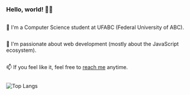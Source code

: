   
### Hello, world! 👋🙂

<div style="display: flex; flex-direction: column; justify-content: center;">
  <p>🔭 I'm a Computer Science student at UFABC (Federal University of ABC).</p>
  <p>🌱 I'm passionate about web development (mostly about the JavaScript ecosystem).</p>
  <p>📫 If you feel like it, feel free to <a href="https://www.linkedin.com/in/marilia-cavalcanti/">reach me</a> anytime.</p>
</div>
  

![Top Langs](https://github-readme-stats.vercel.app/api/top-langs/?username=balini&theme=dark)

<!--
**balini/balini** is a ✨ _special_ ✨ repository because its `README.md` (this file) appears on your GitHub profile.

Here are some ideas to get you started:

- 🔭 I’m currently working on ...
- 🌱 I’m currently learning ...
- 👯 I’m looking to collaborate on ...
- 🤔 I’m looking for help with ...
- 💬 Ask me about ...
- 📫 How to reach me: ...
- 😄 Pronouns: ...
- ⚡ Fun fact: ...
-->

